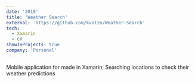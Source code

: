 ```yaml
---
date: '2019'
title: 'Weather Search'
external: 'https://github.com/kvntzn/Weather-Search'
tech:
  - Xamarin
  - C#
showInProjects: true
company: 'Personal'
---
```


Mobile application for made in Xamarin, Searching locations to check their weather predictions
